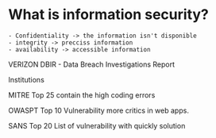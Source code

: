 # What is information security?

    - Confidentiality -> the information isn't disponible
    - integrity -> precciss information
    - availability -> accessible information


VERIZON DBIR
    - Data Breach Investigations Report



Institutions

MITRE Top 25
contain the high coding errors

OWASPT Top 10
Vulnerability more critics in web apps.

SANS Top 20
List of vulnerability with quickly solution
